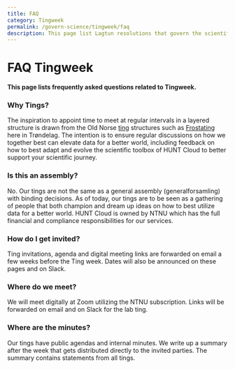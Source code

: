 ```yaml
---
title: FAQ
category: Tingweek
permalink: /govern-science/tingweek/faq
description: This page list Lagtun resolutions that govern the scientific development of HUNT Cloud.
---
```


# FAQ Tingweek

**This page lists frequently asked questions related to Tingweek.**




### Why Tings?

The inspiration to appoint time to meet at regular intervals in a layered structure is drawn from the Old Norse [ting](https://en.wikipedia.org/wiki/Thing_(assembly)#Etymology) structures such as [Frostating](https://en.wikipedia.org/wiki/Frostating) here in Trøndelag. The intention is to ensure regular discussions on how we together best can elevate data for a better world, including feedback on how to best adapt and evolve the scientific toolbox of HUNT Cloud to better support your scientific journey.

### Is this an assembly?

No. Our tings are not the same as a general assembly (generalforsamling) with binding decisions. As of today, our tings are to be seen as a gathering of people that both champion and dream up ideas on how to best utilize data for a better world. HUNT Cloud is owned by NTNU which has the full financial and compliance responsibilities for our services.

### How do I get invited?

Ting invitations, agenda and digital meeting links are forwarded on email a few weeks before the Ting week. Dates will also be announced on these pages and on Slack.

### Where do we meet?

We will meet digitally at Zoom utilizing the NTNU subscription. Links will be forwarded on email and on Slack for the lab ting.

### Where are the minutes?

Our tings have public agendas and internal minutes. We write up a summary after the week that gets distributed directly to the invited parties. The summary contains statements from all tings.
